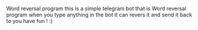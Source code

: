 Word reversal program
this is a simple telegram bot that is Word reversal program
when you type anything in the bot it can revers it and send it back to you 
have fun ! :)
